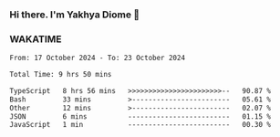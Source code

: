 ### Hi there. I'm Yakhya Diome 👋

### WAKATIME
<!--START_SECTION:waka-->

```txt
From: 17 October 2024 - To: 23 October 2024

Total Time: 9 hrs 50 mins

TypeScript   8 hrs 56 mins   >>>>>>>>>>>>>>>>>>>>>>>--   90.87 %
Bash         33 mins         >------------------------   05.61 %
Other        12 mins         >------------------------   02.07 %
JSON         6 mins          -------------------------   01.15 %
JavaScript   1 min           -------------------------   00.30 %
```

<!--END_SECTION:waka-->
